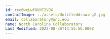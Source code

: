 ```yaml
---
id: rec6weLwf8UhT2VOX
contactImage: ../assets/Untitleddrawing2.jpg
email: collaboratory@unc.edu
name: North Carolina Collaboratory
Last Modified: 2022-08-30T14:55:56.000Z
---
```

